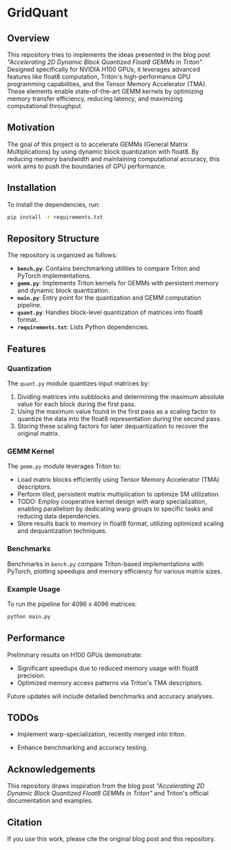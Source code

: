 # GridQuant

## Overview

This repository tries to implements the ideas presented in the blog post *"Accelerating 2D Dynamic Block Quantized Float8 GEMMs in Triton"*. Designed specifically for NVIDIA H100 GPUs, it leverages advanced features like float8 computation, Triton's high-performance GPU programming capabilities, and the Tensor Memory Accelerator (TMA). These elements enable state-of-the-art GEMM kernels by optimizing memory transfer efficiency, reducing latency, and maximizing computational throughput.

## Motivation

The goal of this project is to accelerate GEMMs (General Matrix Multiplications) by using dynamic block quantization with float8. By reducing memory bandwidth and maintaining computational accuracy, this work aims to push the boundaries of GPU performance.

## Installation

To install the dependencies, run:

```bash
pip install -r requirements.txt
```

## Repository Structure

The repository is organized as follows:

- **`bench.py`**: Contains benchmarking utilities to compare Triton and PyTorch implementations.
- **`gemm.py`**: Implements Triton kernels for GEMMs with persistent memory and dynamic block quantization.
- **`main.py`**: Entry point for the quantization and GEMM computation pipeline.
- **`quant.py`**: Handles block-level quantization of matrices into float8 format.
- **`requirements.txt`**: Lists Python dependencies.

## Features

### Quantization

The `quant.py` module quantizes input matrices by:

1. Dividing matrices into subblocks and determining the maximum absolute value for each block during the first pass.
2. Using the maximum value found in the first pass as a scaling factor to quantize the data into the float8 representation during the second pass.
3. Storing these scaling factors for later dequantization to recover the original matrix.

### GEMM Kernel

The `gemm.py` module leverages Triton to:

- Load matrix blocks efficiently using Tensor Memory Accelerator (TMA) descriptors.
- Perform tiled, persistent matrix multiplication to optimize SM utilization.
- TODO: Employ cooperative kernel design with warp specialization, enabling parallelism by dedicating warp groups to specific tasks and reducing data dependencies.
- Store results back to memory in float8 format, utilizing optimized scaling and dequantization techniques.

### Benchmarks

Benchmarks in `bench.py` compare Triton-based implementations with PyTorch, plotting speedups and memory efficiency for various matrix sizes.

### Example Usage

To run the pipeline for 4096 x 4096 matrices:

```bash
python main.py
```

## Performance

Preliminary results on H100 GPUs demonstrate:

- Significant speedups due to reduced memory usage with float8 precision.
- Optimized memory access patterns via Triton's TMA descriptors.

Future updates will include detailed benchmarks and accuracy analyses.

## TODOs

- Implement warp-specialization, recently merged into triton.

- Enhance benchmarking and accuracy testing.

## Acknowledgements

This repository draws inspiration from the blog post *"Accelerating 2D Dynamic Block Quantized Float8 GEMMs in Triton"* and Triton's official documentation and examples.

## Citation

If you use this work, please cite the original blog post and this repository.

